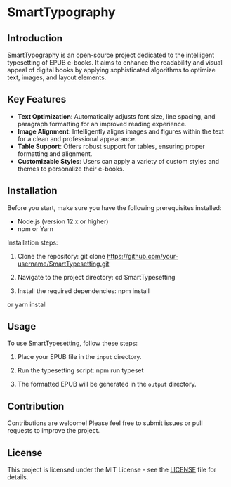 # SmartTypography

## Introduction

SmartTypography is an open-source project dedicated to the intelligent typesetting of EPUB e-books. It aims to enhance the readability and visual appeal of digital books by applying sophisticated algorithms to optimize text, images, and layout elements.

## Key Features

- **Text Optimization**: Automatically adjusts font size, line spacing, and paragraph formatting for an improved reading experience.
- **Image Alignment**: Intelligently aligns images and figures within the text for a clean and professional appearance.
- **Table Support**: Offers robust support for tables, ensuring proper formatting and alignment.
- **Customizable Styles**: Users can apply a variety of custom styles and themes to personalize their e-books.

## Installation

Before you start, make sure you have the following prerequisites installed:

- Node.js (version 12.x or higher)
- npm or Yarn

Installation steps:

1. Clone the repository:
git clone https://github.com/your-username/SmartTypesetting.git

2. Navigate to the project directory:
cd SmartTypesetting

3. Install the required dependencies:
npm install

or
yarn install


## Usage

To use SmartTypesetting, follow these steps:

1. Place your EPUB file in the `input` directory.
2. Run the typesetting script:
npm run typeset

3. The formatted EPUB will be generated in the `output` directory.

## Contribution

Contributions are welcome! Please feel free to submit issues or pull requests to improve the project.

## License

This project is licensed under the MIT License - see the [LICENSE](LICENSE) file for details.
